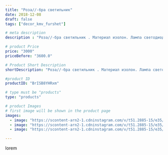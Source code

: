 ```yaml
---
title: "Роза//-бра светильник"
date: 2018-12-08
draft: false
tags: ["decor_kmv_furshet"]

# meta description
description : "Роза//-бра светильник . Материал изолон. Лампа светодиодная.Праздничное настроение вам обеспечено.Смотрится дорого и достойно🌸🌷🌷🌹🌹. Листаем: #светильникипятигор"

# product Price
price: "3000"
priceBefore: "3600.0"

# Product Short Description
shortDescription: "Роза//-бра светильник . Материал изолон. Лампа светодиодная.Праздничное настроение вам обеспечено.Смотрится дорого и достойно🌸🌷🌷🌹🌹. Листаем: #светильникипятигорск#свитдизайнминеральныеводы#ручнаяработа#подаркиновыйгод#большиецветыпятигорск#цветыназаказ#подароксконфетамиминводы"

#product ID
productID: "BrISB8YHRxm"

# type must be "products"
type: "products"

# product Images
# first image will be shown in the product page
images:
  - image: "https://scontent-arn2-1.cdninstagram.com/v/t51.2885-15/e35/46423167_318250215448515_6717510884479790064_n.jpg?se=7&tp=1&_nc_ht=scontent-arn2-1.cdninstagram.com&_nc_cat=103&_nc_ohc=dZxRjnzE1n0AX8qtLUU&oh=2c585dc61dc1761d1325380a078eff2a&oe=606B7969&ig_cache_key=MTkyOTg3MTczNDQzNTgyMjA5MQ%3D%3D.2"
  - image: "https://scontent-arn2-1.cdninstagram.com/v/t51.2885-15/e35/46253152_1154658221370243_7006333914944117512_n.jpg?se=7&tp=1&_nc_ht=scontent-arn2-1.cdninstagram.com&_nc_cat=103&_nc_ohc=RfAfhJ4EIXYAX-zP7bQ&oh=4d3056159227a0c0094b36e7cfd5085f&oe=606A0B2D&ig_cache_key=MTkyOTg3MTczNDQ0NDE0MDU0MQ%3D%3D.2"
  - image: "https://scontent-arn2-1.cdninstagram.com/v/t51.2885-15/e35/45587130_102573444076233_5861958880340815165_n.jpg?se=7&tp=1&_nc_ht=scontent-arn2-1.cdninstagram.com&_nc_cat=109&_nc_ohc=JLdDbjZfuPIAX_JM6R1&oh=e01ecd7fad35559c30c5fdba64411530&oe=6069A11E&ig_cache_key=MTkyOTg3MTczNDQ2MTAyNjM5MA%3D%3D.2"

---
```

lorem
